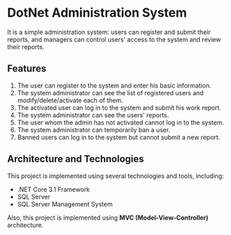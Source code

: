 # DotNet Administration System
It is a simple administration system: users can register and submit their reports, and managers can control users' access to the system and review their reports.

## Features
1. The user can register to the system and enter his basic information.
2. The system administrator can see the list of registered users and modify/delete/activate each of them.
3. The activated user can log in to the system and submit his work report.
4. The system administrator can see the users' reports.
5. The user whom the admin has not activated cannot log in to the system.
6. The system administrator can temporarily ban a user.
7. Banned users can log in to the system but cannot submit a new report.

## Architecture and Technologies
This project is implemented using several technologies and tools, including:
* .NET Core 3.1 Framework
* SQL Server
* SQL Server Management System

Also, this project is implemented using **MVC (Model-View-Controller)** architecture.
